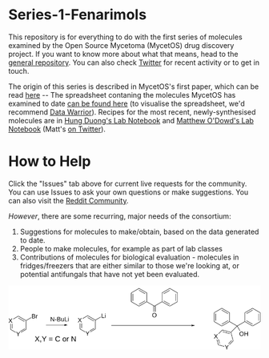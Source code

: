 # Series-1-Fenarimols
This repository is for everything to do with the first series of molecules examined by the Open Source Mycetoma (MycetOS) drug discovery project. If you want to know more about what that means, head to the [general repository](https://github.com/OpenSourceMycetoma/General-Start-Here). You can also check [Twitter](https://twitter.com/MycetOS) for recent activity or to get in touch. 

The origin of this series is described in MycetOS's first paper, which can be read [here](https://journals.plos.org/plosntds/article?id=10.1371/journal.pntd.0006437)  --
The spreadsheet contaning the molecules MycetOS has examined to date [can be found here](http://tinyurl.com/MycetomaMols) (to visualise the spreadsheet, we'd recommend [Data Warrior](http://www.openmolecules.org/datawarrior/download.html)). Recipes for the most recent, newly-synthesised molecules are in [Hung Duong's Lab Notebook](http://tinyurl.com/MyOS-HungELN) and [Matthew O'Dowd's Lab Notebook](https://tinyurl.com/MyOS-MattELN) (Matt's [on Twitter](https://twitter.com/Matthew_ODowd)).

# How to Help
Click the "Issues" tab above for current live requests for the community. You can use Issues to ask your own questions or make suggestions. You can also visit the [Reddit Community](https://www.reddit.com/r/OpenSourceMycetoma/).

*However*, there are some recurring, major needs of the consortium:
1) Suggestions for molecules to make/obtain, based on the data generated to date.
2) People to make molecules, for example as part of lab classes
3) Contributions of molecules for biological evaluation - molecules in fridges/freezers that are either similar to those we're looking at, or potential antifungals that have not yet been evaluated.

![fenarimolparent](https://raw.githubusercontent.com/OpenSourceMycetoma/Series-1-Fenarimols/master/Wiki%20Files/Fenarimol%20Synthetic%20Chem/OSMYCFenarimolSynth.svg)
